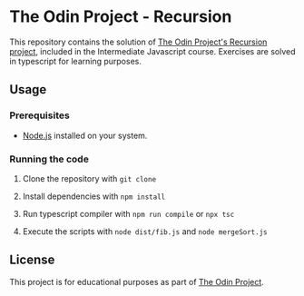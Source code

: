 # The Odin Project - Recursion

This repository contains the solution of
[The Odin Project's Recursion project](https://www.theodinproject.com/lessons/javascript-recursion),
included in the Intermediate Javascript course. Exercises are solved in
typescript for learning purposes.

## Usage

### Prerequisites

- [Node.js](https://nodejs.org/) installed on your system.

### Running the code

1. Clone the repository with `git clone`

2. Install dependencies with `npm install`

3. Run typescript compiler with `npm run compile` or `npx tsc`

4. Execute the scripts with `node dist/fib.js` and `node mergeSort.js`

## License

This project is for educational purposes as part of
[The Odin Project](https://www.theodinproject.com/).
